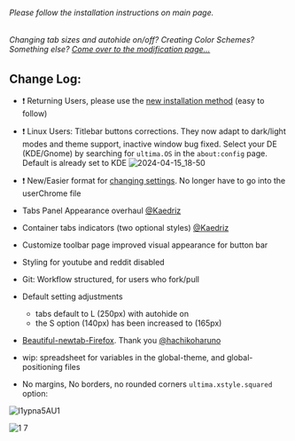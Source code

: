 
###### Please follow the installation instructions on main page.

###### Changing tab sizes and autohide on/off? Creating Color Schemes? Something else? [Come over to the modification page...](https://github.com/soulhotel/FF-ULTIMA/blob/main/doc/Modification.md)

## Change Log:

- :exclamation: Returning Users, please use the [new installation method](https://github.com/soulhotel/FF-ULTIMA/blob/main/README.md#installation) (easy to follow)
- :exclamation: Linux Users: Titlebar buttons corrections. They now adapt to dark/light modes and theme support, inactive window bug fixed. Select your DE (KDE/Gnome) by searching for `ultima.OS` in the `about:config` page. Default is already set to KDE
![2024-04-15_18-50](https://github.com/soulhotel/FF-ULTIMA/assets/155501797/e90b53ee-e423-450d-a8e6-9518a40c7123)

- :exclamation: New/Easier format for [changing settings](https://github.com/soulhotel/FF-ULTIMA/blob/main/doc/Modification.md). No longer have to go into the userChrome file
- Tabs Panel Appearance overhaul [@Kaedriz](https://github.com/Kaedriz)
- Container tabs indicators (two optional styles) [@Kaedriz](https://github.com/Kaedriz)
- Customize toolbar page improved visual appearance for button bar
- Styling for youtube and reddit disabled
- Git: Workflow structured, for users who fork/pull
- Default setting adjustments
  - tabs default to L (250px) with autohide on
  - the S option (140px) has been increased to (165px)
- [Beautiful-newtab-Firefox](https://github.com/hachikoharuno/Beautiful-newtab-Firefox). Thank you [@hachikoharuno](https://github.com/hachikoharuno)
- wip: spreadsheet for variables in the global-theme, and global-positioning files
- No margins, No borders, no rounded corners `ultima.xstyle.squared` option:

![l1ypna5AU1](https://github.com/soulhotel/FF-ULTIMA/assets/155501797/51c5733d-b394-4a88-a0aa-4a643d03a82c)

![1 7](https://github.com/soulhotel/FF-ULTIMA/assets/155501797/ed741f9f-cac6-4339-8913-a697a8b3ade9)
